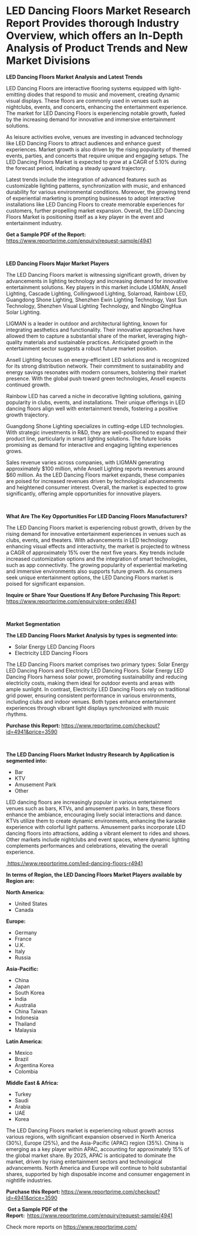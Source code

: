 <p><h1>LED Dancing Floors Market Research Report Provides thorough Industry Overview, which offers an In-Depth Analysis of Product Trends and New Market Divisions</h1></p><p><strong>LED Dancing Floors Market Analysis and Latest Trends</strong></p>
<p><p>LED Dancing Floors are interactive flooring systems equipped with light-emitting diodes that respond to music and movement, creating dynamic visual displays. These floors are commonly used in venues such as nightclubs, events, and concerts, enhancing the entertainment experience. The market for LED Dancing Floors is experiencing notable growth, fueled by the increasing demand for innovative and immersive entertainment solutions. </p><p>As leisure activities evolve, venues are investing in advanced technology like LED Dancing Floors to attract audiences and enhance guest experiences. Market growth is also driven by the rising popularity of themed events, parties, and concerts that require unique and engaging setups. The LED Dancing Floors Market is expected to grow at a CAGR of 5.10% during the forecast period, indicating a steady upward trajectory. </p><p>Latest trends include the integration of advanced features such as customizable lighting patterns, synchronization with music, and enhanced durability for various environmental conditions. Moreover, the growing trend of experiential marketing is prompting businesses to adopt interactive installations like LED Dancing Floors to create memorable experiences for customers, further propelling market expansion. Overall, the LED Dancing Floors Market is positioning itself as a key player in the event and entertainment industry.</p></p>
<p><strong>Get a Sample PDF of the Report:&nbsp;</strong> <a href="https://www.reportprime.com/enquiry/request-sample/4941?utm_campaign=3223&utm_medium=2&utm_source=Github&utm_content=ia&utm_term=19032025&utm_id=led-dancing-floors">https://www.reportprime.com/enquiry/request-sample/4941</a></p>
<p>&nbsp;</p>
<p><strong>LED Dancing Floors Major Market Players</strong></p>
<p><p>The LED Dancing Floors market is witnessing significant growth, driven by advancements in lighting technology and increasing demand for innovative entertainment solutions. Key players in this market include LIGMAN, Ansell Lighting, Cascade Lighting, Collingwood Lighting, Solarroad, Rainbow LED, Guangdong Shone Lighting, Shenzhen Ewin Lighting Technology, Vast Sun Technology, Shenzhen Visual Lighting Technology, and Ningbo QingHua Solar Lighting.</p><p>LIGMAN is a leader in outdoor and architectural lighting, known for integrating aesthetics and functionality. Their innovative approaches have allowed them to capture a substantial share of the market, leveraging high-quality materials and sustainable practices. Anticipated growth in the entertainment sector suggests a robust future market position.</p><p>Ansell Lighting focuses on energy-efficient LED solutions and is recognized for its strong distribution network. Their commitment to sustainability and energy savings resonates with modern consumers, bolstering their market presence. With the global push toward green technologies, Ansell expects continued growth.</p><p>Rainbow LED has carved a niche in decorative lighting solutions, gaining popularity in clubs, events, and installations. Their unique offerings in LED dancing floors align well with entertainment trends, fostering a positive growth trajectory.</p><p>Guangdong Shone Lighting specializes in cutting-edge LED technologies. With strategic investments in R&D, they are well-positioned to expand their product line, particularly in smart lighting solutions. The future looks promising as demand for interactive and engaging lighting experiences grows.</p><p>Sales revenue varies across companies, with LIGMAN generating approximately $100 million, while Ansell Lighting reports revenues around $60 million. As the LED Dancing Floors market expands, these companies are poised for increased revenues driven by technological advancements and heightened consumer interest. Overall, the market is expected to grow significantly, offering ample opportunities for innovative players.</p></p>
<p>&nbsp;</p>
<p><strong>What Are The Key Opportunities For LED Dancing Floors Manufacturers?</strong></p>
<p><p>The LED Dancing Floors market is experiencing robust growth, driven by the rising demand for innovative entertainment experiences in venues such as clubs, events, and theaters. With advancements in LED technology enhancing visual effects and interactivity, the market is projected to witness a CAGR of approximately 15% over the next five years. Key trends include increased customization options and the integration of smart technologies, such as app connectivity. The growing popularity of experiential marketing and immersive environments also supports future growth. As consumers seek unique entertainment options, the LED Dancing Floors market is poised for significant expansion.</p></p>
<p><strong>Inquire or Share Your Questions If Any Before Purchasing This Report:</strong> <a href="https://www.reportprime.com/enquiry/pre-order/4941?utm_campaign=3223&utm_medium=2&utm_source=Github&utm_content=ia&utm_term=19032025&utm_id=led-dancing-floors">https://www.reportprime.com/enquiry/pre-order/4941</a></p>
<p>&nbsp;</p>
<p><strong>Market Segmentation</strong></p>
<p><strong>The LED Dancing Floors Market Analysis by types is segmented into:</strong></p>
<p><ul><li>Solar Energy LED Dancing Floors</li><li>Electricity LED Dancing Floors</li></ul></p>
<p><p>The LED Dancing Floors market comprises two primary types: Solar Energy LED Dancing Floors and Electricity LED Dancing Floors. Solar Energy LED Dancing Floors harness solar power, promoting sustainability and reducing electricity costs, making them ideal for outdoor events and areas with ample sunlight. In contrast, Electricity LED Dancing Floors rely on traditional grid power, ensuring consistent performance in various environments, including clubs and indoor venues. Both types enhance entertainment experiences through vibrant light displays synchronized with music rhythms.</p></p>
<p><strong>Purchase this Report:&nbsp;</strong><a href="https://www.reportprime.com/checkout?id=4941&price=3590&utm_campaign=3223&utm_medium=2&utm_source=Github&utm_content=ia&utm_term=19032025&utm_id=led-dancing-floors">https://www.reportprime.com/checkout?id=4941&price=3590</a></p>
<p>&nbsp;</p>
<p><strong>The LED Dancing Floors Market Industry Research by Application is segmented into:</strong></p>
<p><ul><li>Bar</li><li>KTV</li><li>Amusement Park</li><li>Other</li></ul></p>
<p><p>LED dancing floors are increasingly popular in various entertainment venues such as bars, KTVs, and amusement parks. In bars, these floors enhance the ambiance, encouraging lively social interactions and dance. KTVs utilize them to create dynamic environments, enhancing the karaoke experience with colorful light patterns. Amusement parks incorporate LED dancing floors into attractions, adding a vibrant element to rides and shows. Other markets include nightclubs and event spaces, where dynamic lighting complements performances and celebrations, elevating the overall experience.</p></p>
<p><a href="https://www.reportprime.com/led-dancing-floors-r4941?utm_campaign=3223&utm_medium=2&utm_source=Github&utm_content=ia&utm_term=19032025&utm_id=led-dancing-floors">&nbsp;https://www.reportprime.com/led-dancing-floors-r4941</a></p>
<p><strong>In terms of Region, the LED Dancing Floors Market Players available by Region are:</strong></p>
<p>
    <p> <strong> North America: </strong>
        <ul>
            <li>United States</li>
            <li>Canada</li>
        </ul>
        </p> 
    <p> <strong> Europe: </strong>
        <ul>
            <li>Germany</li>
            <li>France</li>
            <li>U.K.</li>
            <li>Italy</li>
            <li>Russia</li>
        </ul>
        </p> 
    <p> <strong> Asia-Pacific: </strong>
        <ul>
            <li>China</li>
            <li>Japan</li>
            <li>South Korea</li>
            <li>India</li>
            <li>Australia</li>
            <li>China Taiwan</li>
            <li>Indonesia</li>
            <li>Thailand</li>
            <li>Malaysia</li>
        </ul>
        </p> 
    <p> <strong> Latin America: </strong>
        <ul>
            <li>Mexico</li>
            <li>Brazil</li>
            <li>Argentina Korea</li>
            <li>Colombia</li>
        </ul>
        </p> 
    <p> <strong> Middle East & Africa: </strong>
        <ul>
            <li>Turkey</li>
            <li>Saudi</li>
            <li>Arabia</li>
            <li>UAE</li>
            <li>Korea</li>
        </ul>
    </p>
    </p>
<p><p>The LED Dancing Floors market is experiencing robust growth across various regions, with significant expansion observed in North America (30%), Europe (25%), and the Asia-Pacific (APAC) region (35%). China is emerging as a key player within APAC, accounting for approximately 15% of the global market share. By 2025, APAC is anticipated to dominate the market, driven by rising entertainment sectors and technological advancements. North America and Europe will continue to hold substantial shares, supported by high disposable income and consumer engagement in nightlife industries.</p></p>
<p><strong>Purchase this Report: </strong><a href="https://www.reportprime.com/checkout?id=4941&price=3590&utm_campaign=3223&utm_medium=2&utm_source=Github&utm_content=ia&utm_term=19032025&utm_id=led-dancing-floors">https://www.reportprime.com/checkout?id=4941&price=3590</a></p>
<p>&nbsp;<strong>Get a Sample PDF of the Report:&nbsp;&nbsp;</strong><a href="https://www.reportprime.com/enquiry/request-sample/4941?utm_campaign=3223&utm_medium=2&utm_source=Github&utm_content=ia&utm_term=19032025&utm_id=led-dancing-floors">https://www.reportprime.com/enquiry/request-sample/4941</a></p>
<p><strong></strong></p>
<p>Check more reports on <a href="https://www.reportprime.com/?utm_campaign=3223&utm_medium=2&utm_source=Github&utm_content=ia&utm_term=19032025&utm_id=led-dancing-floors">https://www.reportprime.com/</a></p>